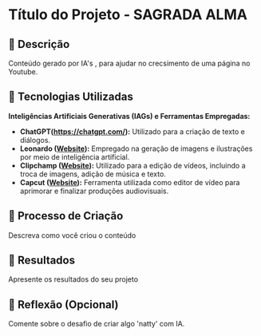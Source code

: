 # Título do Projeto - SAGRADA ALMA

## 📒 Descrição
Conteúdo gerado por IA's , para ajudar no crecsimento de uma página no Youtube.

## 🤖 Tecnologias Utilizadas

**Inteligências Artificiais Generativas (IAGs) e Ferramentas Empregadas:**

- **ChatGPT(https://chatgpt.com/):** Utilizado para a criação de texto e diálogos.
- **Leonardo ([Website](https://app.leonardo.ai/ai-generations)):** Empregado na geração de imagens e ilustrações por meio de inteligência artificial.
- **Clipchamp ([Website](https://app.clipchamp.com/login)):** Utilizado para a edição de vídeos, incluindo a troca de imagens, adição de música e texto.
- **Capcut ([Website](https://www.capcut.com/pt-br/)):** Ferramenta utilizada como editor de vídeo para aprimorar e finalizar produções audiovisuais.



## 🧐 Processo de Criação
Descreva como você criou o conteúdo

## 🚀 Resultados
Apresente os resultados do seu projeto

## 💭 Reflexão (Opcional)
Comente sobre o desafio de criar algo 'natty' com IA.
